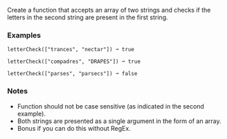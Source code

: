 Create a function that accepts an array of two strings and checks if the letters in the second string are present in the first string.


### Examples ###
    letterCheck(["trances", "nectar"]) ➞ true

    letterCheck(["compadres", "DRAPES"]) ➞ true

    letterCheck(["parses", "parsecs"]) ➞ false


### Notes ###
*   Function should not be case sensitive (as indicated in the second example).
*   Both strings are presented as a single argument in the form of an array.
*   Bonus if you can do this without RegEx.